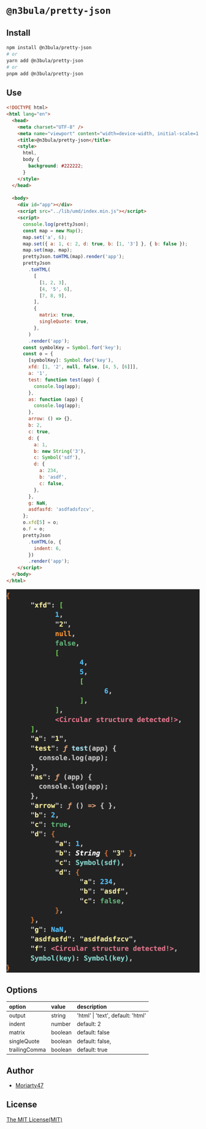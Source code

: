 # `@n3bula/pretty-json`

###

## Install

```sh
npm install @n3bula/pretty-json
# or
yarn add @n3bula/pretty-json
# or
pnpm add @n3bula/pretty-json
```

## Use

```html
<!DOCTYPE html>
<html lang="en">
  <head>
    <meta charset="UTF-8" />
    <meta name="viewport" content="width=device-width, initial-scale=1.0" />
    <title>@n3bula/pretty-json</title>
    <style>
      html,
      body {
        background: #222222;
      }
    </style>
  </head>

  <body>
    <div id="app"></div>
    <script src="../lib/umd/index.min.js"></script>
    <script>
      console.log(prettyJson);
      const map = new Map();
      map.set('a', 6);
      map.set({ a: 1, c: 2, d: true, b: [1, '3'] }, { b: false });
      map.set(map, map);
      prettyJson.toHTML(map).render('app');
      prettyJson
        .toHTML(
          [
            [1, 2, 3],
            [4, '5', 6],
            [7, 8, 9],
          ],
          {
            matrix: true,
            singleQuote: true,
          },
        )
        .render('app');
      const symbolKey = Symbol.for('key');
      const o = {
        [symbolKey]: Symbol.for('key'),
        xfd: [1, '2', null, false, [4, 5, [6]]],
        a: '1',
        test: function test(app) {
          console.log(app);
        },
        as: function (app) {
          console.log(app);
        },
        arrow: () => {},
        b: 2,
        c: true,
        d: {
          a: 1,
          b: new String('3'),
          c: Symbol('sdf'),
          d: {
            a: 234,
            b: 'asdf',
            c: false,
          },
        },
        g: NaN,
        asdfasfd: 'asdfadsfzcv',
      };
      o.xfd[5] = o;
      o.f = o;
      prettyJson
        .toHTML(o, {
          indent: 6,
        })
        .render('app');
    </script>
  </body>
</html>
```

![pretty-json](./public/pretty.png)

## Options

| option        | value   | description                       |
| :------------ | :------ | :-------------------------------- |
| output        | string  | 'html' \| 'text', default: 'html' |
| indent        | number  | default: 2                        |
| matrix        | boolean | default: false                    |
| singleQuote   | boolean | default: false,                   |
| trailingComma | boolean | default: true                     |

## Author

- [Moriarty47](https://github.com/Moriarty47)

## License

[The MIT License(MIT)](https://github.com/Moriarty47/n3bula/blob/main/LICENSE)
